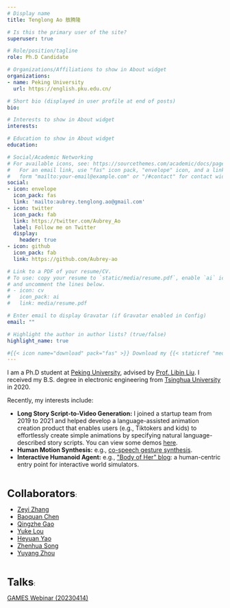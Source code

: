 ```yaml
---
# Display name
title: Tenglong Ao 敖腾隆

# Is this the primary user of the site?
superuser: true

# Role/position/tagline
role: Ph.D Candidate

# Organizations/Affiliations to show in About widget
organizations:
- name: Peking University
  url: https://english.pku.edu.cn/

# Short bio (displayed in user profile at end of posts)
bio:

# Interests to show in About widget
interests:

# Education to show in About widget
education:

# Social/Academic Networking
# For available icons, see: https://sourcethemes.com/academic/docs/page-builder/#icons
#   For an email link, use "fas" icon pack, "envelope" icon, and a link in the
#   form "mailto:your-email@example.com" or "/#contact" for contact widget.
social:
- icon: envelope
  icon_pack: fas
  link: 'mailto:aubrey.tenglong.ao@gmail.com'
- icon: twitter
  icon_pack: fab
  link: https://twitter.com/Aubrey_Ao
  label: Follow me on Twitter
  display:
    header: true
- icon: github
  icon_pack: fab
  link: https://github.com/Aubrey-ao

# Link to a PDF of your resume/CV.
# To use: copy your resume to `static/media/resume.pdf`, enable `ai` icons in `params.toml`, 
# and uncomment the lines below.
# - icon: cv
#   icon_pack: ai
#   link: media/resume.pdf

# Enter email to display Gravatar (if Gravatar enabled in Config)
email: ""

# Highlight the author in author lists? (true/false)
highlight_name: true

#{{< icon name="download" pack="fas" >}} Download my {{< staticref "media/demo_resume.pdf" "newtab" >}}resumé{{< /staticref >}}.
---
```


I am a Ph.D student at [Peking University](https://english.pku.edu.cn/), advised by [Prof. Libin Liu](http://libliu.info/). I received my B.S. degree in electronic engineering from [Tsinghua University](https://www.tsinghua.edu.cn/en/) in 2020. 



Recently, my interests include:

* **Long Story Script-to-Video Generation:** I joined a startup team from 2019 to 2021 and helped develop a language-assisted animation creation product that enables users (e.g., Tiktokers and kids) to effortlessly create simple animations by specifying natural language-described story scripts. You can view some demos [here](/project/story2animation/).
* **Human Motion Synthesis:** e.g., [co-speech gesture synthesis](https://github.com/Aubrey-ao/HumanBehaviorAnimation).
* **Interactive Humanoid Agent:** e.g., ["Body of Her" blog](https://aubrey-ao.github.io/BodyOfHer/): a human-centric entry point for interactive world simulators.

<br/>

**<font size=5>Collaborators</font>**:

* [Zeyi Zhang](https://lumen-ze.github.io/)
* [Baoquan Chen](http://baoquanchen.info/)
* [Qingzhe Gao](https://talegqz.github.io/)
* [Yuke Lou](https://thorin666.github.io/)
* [Heyuan Yao](https://heyuanyao-pku.github.io/)
* [Zhenhua Song](https://songzhenhua.cn/)
* [Yuyang Zhou](https://zhouyuyang2002.github.io/)

<br/>

**<font size=5>Talks</font>**:

[GAMES Webinar (20230414)](https://www.bilibili.com/video/BV1qo4y187ex/)
